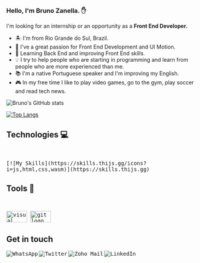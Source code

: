 ### Hello, I'm Bruno Zanella. ✋

 I'm looking for an internship or an opportunity as a <strong>Front End Developer.</strong><br>
  <ul align="left">
    <li>🏝 I'm from Rio Grande do Sul, Brazil.</li>
    <li>💜 I've a great passion for Front End Development and UI Motion.</li>
    <li>🌱 Learning Back End and improving Front End skills.</li>
    <li> 💡 I try to help people who are starting in programming and learn from people who are more experienced than me.</li>
    <li>📚 I'm a native Portuguese speaker and I'm improving my English.</li>
    <li>🎮 In my free time I like to play video games, go to the gym, play soccer and read tech news.</li>
  </ul>



![Bruno's GitHub stats](https://github-readme-stats.vercel.app/api?username=zanebru92&show_icons=true&theme=radical)

[![Top Langs](https://github-readme-stats.vercel.app/api/top-langs/?username=zanebru92&layout=compact)](https://github.com/zanebru92/github-readme-stats)

## Technologies 💻
<div style="display: inline_block">
<samp><br>
  <p align="left">
    [![My Skills](https://skills.thijs.gg/icons?i=js,html,css,wasm)](https://skills.thijs.gg)
    
  </p>
</div>

  ## Tools 🧰

<div style="display: inline_block">
  <samp><br>
  <p align="left">
    <img src="https://cdn.jsdelivr.net/gh/devicons/devicon/icons/vscode/vscode-original.svg" height="30" width="55" alt="visual studio code logo" title="Visual Studio Code" />
    <img src="https://cdn.jsdelivr.net/gh/devicons/devicon/icons/git/git-original.svg" height="30" width="55" alt="git logo" title="Git" />
  </p>
</div>
  
  ## Get in touch
  <div style="display: inline_block">
  <samp>

  <a href="https://wa.me/5555996877247" target="_blank">
    <img align="left" src="https://img.shields.io/badge/-Whats-1c1c1c?style=for-the-badge&logo=whatsapp&logoColor=white" alt="WhatsApp">
  </a>

  <a href="https://twitter.com/zanebru92" target="_blank">
    <img align="left" src="https://img.shields.io/badge/-Twitter-1c1c1c?style=for-the-badge&logo=twitter&logoColor=white" alt="Twitter">
  </a>
  
  <a href="mailto:zanella.bruno@gmail.com?subject=Contato GitHub" target="_blank">
    <img align="left" src="https://img.shields.io/badge/-Mail-1c1c1c?style=for-the-badge&logo=gmail&logoColor=white" alt="Zoho Mail">
  </a>

  <a href="https://www.linkedin.com/in/bruno-zanella-14535b165/" target="_blank">
    <img align="left" src="https://img.shields.io/badge/-LinkedIn-1c1c1c?style=for-the-badge&logo=linkedin&logoColor=white" alt="LinkedIn">
  </a>
</div>
 

